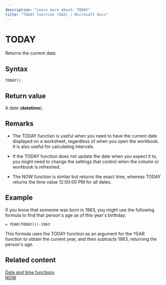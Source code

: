 ```yaml
---
description: "Learn more about: TODAY"
title: "TODAY function (DAX) | Microsoft Docs"
---
```

# TODAY

Returns the current date.  
  
## Syntax  
  
```dax
TODAY()  
```

## Return value

A date (**datetime**).  
  
## Remarks

- The TODAY function is useful when you need to have the current date displayed on a worksheet, regardless of when you open the workbook. It is also useful for calculating intervals.  
  
- If the TODAY function does not update the date when you expect it to, you might need to change the settings that control when the column or workbook is refreshed..  
  
- The NOW function is similar but returns the exact time, whereas TODAY returns the time value 12:00:00 PM for all dates.  
  
## Example

If you know that someone was born in 1963, you might use the following formula to find that person's age as of this year's birthday:  
  
```dax
= YEAR(TODAY())-1963  
```

This formula uses the TODAY function as an argument for the YEAR function to obtain the current year, and then subtracts 1963, returning the person's age.  
  
## Related content

[Date and time functions](date-and-time-functions-dax.md)  
[NOW](now-function-dax.md)  
